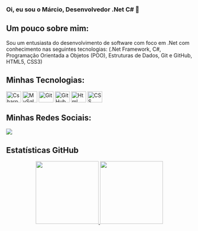 ### Oi, eu sou o Márcio, Desenvolvedor .Net C# 👋

## Um pouco sobre mim:
<div>
  <p>
    Sou um entusiasta do desenvolvimento de software com foco em .Net com conhecimento nas seguintes tecnologias:
    (.Net Framework, C#, Programação Orientada a Objetos (POO), Estruturas de Dados, Git e GitHub, HTML5, CSS3)
  </p>
</div>

## Minhas Tecnologias:

<div style="display: inline_block">
  <img align="center" alt="Csharp" height="30" width="40" src="https://cdn.jsdelivr.net/gh/devicons/devicon/icons/csharp/csharp-original.svg"/>
  <img align="center" alt="MySql" height="30" width="40" src="https://cdn.jsdelivr.net/gh/devicons/devicon/icons/mysql/mysql-original-wordmark.svg"/>
  <img align="center" alt="Git" height="30" width="40" src="https://cdn.jsdelivr.net/gh/devicons/devicon/icons/git/git-original.svg"/>
  <img align="center" alt="GitHub" height="30" width="40" src="https://cdn.jsdelivr.net/gh/devicons/devicon/icons/github/github-original.svg"/>
  <img align="center" alt="Html" height="30" width="40" src="https://cdn.jsdelivr.net/gh/devicons/devicon/icons/html5/html5-original.svg"/>
  <img align="center" alt="CSS" height="30" width="40" src="https://cdn.jsdelivr.net/gh/devicons/devicon/icons/css3/css3-original.svg"/>
</div>

## Minhas Redes Sociais:

<div>
  <a href="https://www.linkedin.com/in/marcio-eudes-649245232/" target="_blank"><img src="https://img.shields.io/badge/LinkedIn-0077B5?style=for-the-badge&logo=linkedin&logoColor=white" target="_blank"></a>
  <a href=></a>
</div>

## Estatísticas GitHub

<div align="center">
  <a href="http://github.com/MarcioEudes">
    <img height="170em" src="https://github-readme-stats.vercel.app/api?username=MarcioEudes&show_icons=true&theme=dark&include_all_commits=true&count_private=true"/>
    <img height="170em" src="https://github-readme-stats.vercel.app/api/top-langs/?username=MarcioEudes&layout=compact&langs_count=7&theme=dark"/>
</div>

